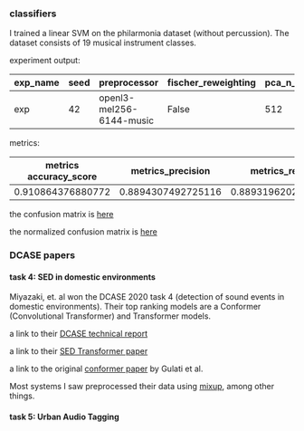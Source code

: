 ### classifiers
I trained a linear SVM on the philarmonia dataset (without percussion). The dataset consists of 19 musical instrument classes.  

experiment output:

| exp_name | seed | preprocessor             | fischer_reweighting | pca_n_components | classifier 
|----------|------|--------------------------|---------------------|------------------|------------
| exp      | 42   | openl3-mel256-6144-music | False               | 512              | svm-linear 


metrics:

| metrics accuracy_score | metrics_precision  | metrics_recall     | metrics_f1        | 
|------------------------|--------------------|--------------------|-------------------| 
| 0.910864376880772      | 0.8894307492725116 | 0.8893196202437047 | 0.888798657613511 | 


the confusion matrix is [here](https://hugofloresgarcia.github.io/summer_milestones/runs/openl3_svm-linear_no-percussion/results/confusion_matrix.html)

the normalized confusion matrix is [here](https://hugofloresgarcia.github.io/summer_milestones/runs/openl3_svm-linear_no-percussion/results/confusion_matrix_normalized.html)

### DCASE papers

#### task 4: SED in domestic environments

Miyazaki, et. al won the DCASE 2020 task 4 (detection of sound events in domestic environments). Their top ranking models are a Conformer (Convolutional Transformer) and Transformer models. 

a link to their [DCASE technical report](http://dcase.community/documents/challenge2020/technical_reports/DCASE2020_Miyazaki_108.pdf)

a link to their [SED Transformer paper](https://doi.org/10.1109/ICASSP40776.2020.9053609)

a link to the original [conformer paper](https://arxiv.org/pdf/2005.08100.pdf) by Gulati et al.

Most systems I saw preprocessed their data using [mixup](http://arxiv.org/abs/1710.09412), among other things. 

#### task 5: Urban Audio Tagging